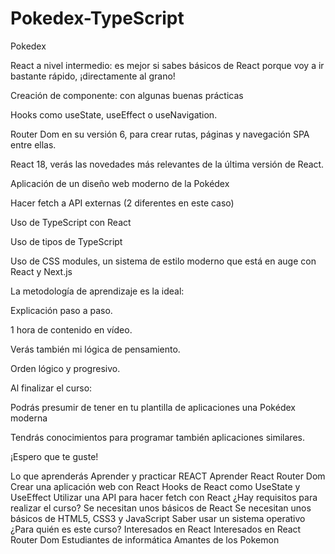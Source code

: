 # Pokedex-TypeScript
Pokedex





React a nivel intermedio: es mejor si sabes básicos de React porque voy a ir bastante rápido, ¡directamente al grano!

Creación de componente: con algunas buenas prácticas

Hooks como useState, useEffect o useNavigation.

Router Dom en su versión 6, para crear rutas, páginas y navegación SPA entre ellas.

React 18, verás las novedades más relevantes de la última versión de React.

Aplicación de un diseño web moderno de la Pokédex

Hacer fetch a API externas (2 diferentes en este caso)

Uso de TypeScript con React

Uso de tipos de TypeScript

Uso de CSS modules, un sistema de estilo moderno que está en auge con React y Next.js



La metodología de aprendizaje es la ideal:

Explicación paso a paso.

1 hora de contenido en vídeo.

Verás también mi lógica de pensamiento.

Orden lógico y progresivo.



Al finalizar el curso:

Podrás presumir de tener en tu plantilla de aplicaciones una Pokédex moderna

Tendrás conocimientos para programar también aplicaciones similares.



¡Espero que te guste!

Lo que aprenderás
Aprender y practicar REACT
Aprender React Router Dom
Crear una aplicación web con React
Hooks de React como UseState y UseEffect
Utilizar una API para hacer fetch con React
¿Hay requisitos para realizar el curso?
Se necesitan unos básicos de React
Se necesitan unos básicos de HTML5, CSS3 y JavaScript
Saber usar un sistema operativo
¿Para quién es este curso?
Interesados en React
Interesados en React Router Dom
Estudiantes de informática
Amantes de los Pokemon